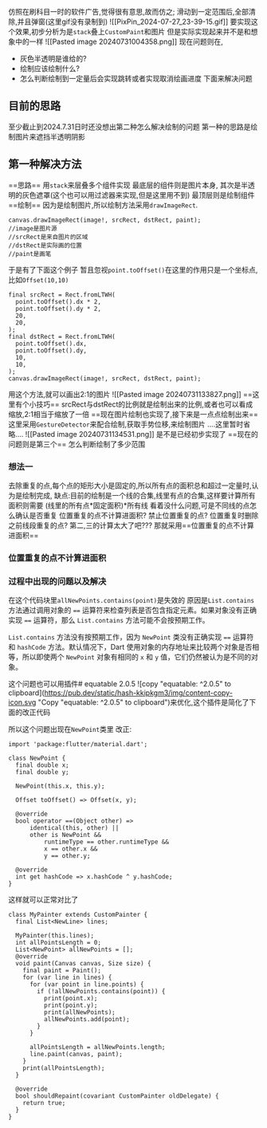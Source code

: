 仿照在刷科目一时的软件广告,觉得很有意思,故而仿之;
滑动到一定范围后,全部清除,并且弹窗(这里gif没有录制到)
![[PixPin_2024-07-27_23-39-15.gif]]
要实现这个效果,初步分析为是`stack`叠上`CustomPaint`和图片
但是实际实现起来并不是和想象中的一样
![[Pasted image 20240731004358.png]]
现在问题则在,
- 灰色半透明是谁给的?
- 绘制应该绘制什么?
- 怎么判断绘制到一定量后会实现跳转或者实现取消绘画进度
下面来解决问题
## 目前的思路
至少截止到2024.7.31日时还没想出第二种怎么解决绘制的问题
第一种的思路是绘制图片来遮挡半透明阴影
## 第一种解决方法
==思路==
用`stack`来层叠多个组件实现
最底层的组件则是图片本身,
其次是半透明的灰色遮罩(这个也可以用过滤器来实现,但是这里用不到)
最顶层则是绘制组件
==绘制==
因为是绘制图片,所以绘制方法采用`drawImageRect`.
```
canvas.drawImageRect(image!, srcRect, dstRect, paint);
//image是图片源
//srcRect是来自图片的区域
//dstRect是实际画的位置
//paint是画笔
```
于是有了下面这个例子
暂且忽视`point.toOffset()`在这里的作用只是一个坐标点,比如`Offset(10,10)`
```
final srcRect = Rect.fromLTWH(  
  point.toOffset().dx * 2,  
  point.toOffset().dy * 2,  
  20,  
  20,  
);  
final dstRect = Rect.fromLTWH(  
  point.toOffset().dx,  
  point.toOffset().dy,  
  10,  
  10,  
);   
canvas.drawImageRect(image!, srcRect, dstRect, paint);
```
用这个方法,就可以画出2:1的图片
![[Pasted image 20240731133827.png]]
==这里有个小技巧==
srcRect与dstRect的比例就是绘制出来的比例,或者也可以看成缩放,2:1相当于缩放了一倍
==现在图片绘制也实现了,接下来是一点点绘制出来==
这里采用`GestureDetector`来配合绘制,获取手势位移,来绘制图片
....这里暂时省略....
![[Pasted image 20240731134531.png]]
是不是已经初步实现了
==现在的问题则是第三个==
怎么判断绘制了多少范围
### 想法一
去除重复的点,每个点的矩形大小是固定的,所以所有点的面积总和超过一定量时,认为是绘制完成,
缺点:目前的绘制是一个线的合集,线里有点的合集,这样要计算所有面积则需要
(线里的所有点*固定面积)*所有线
看着没什么问题,可是不同线的点怎么确认是否重复
位置重复的点不计算进面积?
禁止位置重复的点?
位置重复时删除之前线段重复的点?
第二,三的计算太大了吧???
那就采用==位置重复的点不计算进面积==
### 位置重复的点不计算进面积

### 过程中出现的问题以及解决
在这个代码块里`allNewPoints.contains(point)`是失效的
原因是`List.contains` 方法通过调用对象的 `==` 运算符来检查列表是否包含指定元素。如果对象没有正确实现 `==` 运算符，那么 `List.contains` 方法可能不会按预期工作。

`List.contains` 方法没有按预期工作，因为 `NewPoint` 类没有正确实现 `==` 运算符和 `hashCode` 方法。默认情况下，Dart 使用对象的内存地址来比较两个对象是否相等，所以即使两个 `NewPoint` 对象有相同的 `x` 和 `y` 值，它们仍然被认为是不同的对象。

这个问题也可以用插件# equatable 2.0.5 ![copy "equatable: ^2.0.5" to clipboard](https://pub.dev/static/hash-kkipkgm3/img/content-copy-icon.svg "Copy "equatable: ^2.0.5" to clipboard")来优化,这个插件是简化了下面的改正代码

所以这个问题出现在`NewPoint`类里
改正:
```
import 'package:flutter/material.dart';

class NewPoint {
  final double x;
  final double y;

  NewPoint(this.x, this.y);

  Offset toOffset() => Offset(x, y);

  @override
  bool operator ==(Object other) =>
      identical(this, other) ||
      other is NewPoint &&
          runtimeType == other.runtimeType &&
          x == other.x &&
          y == other.y;

  @override
  int get hashCode => x.hashCode ^ y.hashCode;
}

```
这样就可以正常对比了
```
class MyPainter extends CustomPainter {  
  final List<NewLine> lines;  
  
  MyPainter(this.lines);  
  int allPointsLength = 0;  
  List<NewPoint> allNewPoints = [];  
  @override  
  void paint(Canvas canvas, Size size) {  
    final paint = Paint();  
    for (var line in lines) {  
      for (var point in line.points) {  
        if (!allNewPoints.contains(point)) {  
          print(point.x);  
          print(point.y);  
          print(allNewPoints);  
          allNewPoints.add(point);  
        }  
      }  
  
      allPointsLength = allNewPoints.length;  
      line.paint(canvas, paint);  
    }  
    print(allPointsLength);  
  }  
  
  @override  
  bool shouldRepaint(covariant CustomPainter oldDelegate) {  
    return true;  
  }  
}
```